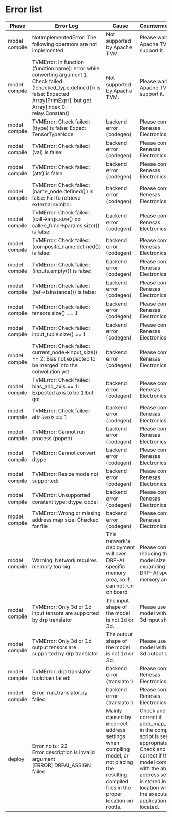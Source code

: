 # Error list

| Phase         | Error Log                                                                                                          | Cause                   | Countermeasure                      |
| ------------- | ------------------------------------------------------------------------------------------------------------------ | ----------------------- | ----------------------------------- |
| model compile | NotImplementedError: The following operators are not implemented                                                   | Not supported by Apache TVM. | Please wait for Apache TVM to support it. | 
| model compile | TVMError: In function (function name): error while converting argument 1:<br>Check failed: (!checked_type.defined()) is false: Expected Array[PrimExpr], but got Array[index 0: relay.Constant] | Not supported by Apache TVM. | Please wait for Apache TVM to support it. |
| model compile | TVMError: Check failed: (ttype) is false: Expect TensorTypeNode                                                    | backend error (codegen) | Please contact Renesas Electronics. |
| model compile | TVMError: Check failed: (val) is false:                                                                            | backend error (codegen) | Please contact Renesas Electronics. |
| model compile | TVMError: Check failed: (attr) is false:                                                                           | backend error (codegen) | Please contact Renesas Electronics. |
| model compile | TVMError: Check failed: (name_node.defined()) is false: Fail to retrieve external symbol.                          | backend error (codegen) | Please contact Renesas Electronics. |
| model compile | TVMError: Check failed: (call->args.size() == callee_func->params.size()) is false:                                | backend error (codegen) | Please contact Renesas Electronics. |
| model compile | TVMError: Check failed: (composite_name.defined()) is false:                                                       | backend error (codegen) | Please contact Renesas Electronics. |
| model compile | TVMError: Check failed: (inputs.empty()) is false:                                                                 | backend error (codegen) | Please contact Renesas Electronics. |
| model compile | TVMError: Check failed: (ref->IsInstance<FunctionNode>()) is false:                                                | backend error (codegen) | Please contact Renesas Electronics. |
| model compile | TVMError: Check failed: tensors.size() == 1                                                                        | backend error (codegen) | Please contact Renesas Electronics. |
| model compile | TVMError: Check failed: input_tuple.size() == 1                                                                    | backend error (codegen) | Please contact Renesas Electronics. |
| model compile | TVMError: Check failed: current_node->input_size() == 2: Bias not expected to be merged into the convolution yet   | backend error (codegen) | Please contact Renesas Electronics. |
| model compile | TVMError: Check failed: bias_add_axis == 1: Expected axis to be 1 but got                                          | backend error (codegen) | Please contact Renesas Electronics. |
| model compile | TVMError: Check failed: attr->axis == 1                                                                            | backend error (codegen) | Please contact Renesas Electronics. |
| model compile | TVMError: Cannot run process (popen)                                                                               | backend error (codegen) | Please contact Renesas Electronics. |
| model compile | TVMError: Cannot convert dtype                                                                                     | backend error (codegen) | Please contact Renesas Electronics. |
| model compile | TVMError: Resize mode not supported:                                                                               | backend error (codegen) | Please contact Renesas Electronics. |
| model compile | TVMError: Unsupported constant type: dtype_code:                                                                   | backend error (codegen) | Please contact Renesas Electronics. |
| model compile | TVMError: Wrong or missing address map size. Checked for file                                                      | backend error (codegen) | Please contact Renesas Electronics. |
| model compile | Warning: Network requires memory too big                                                                           | This network's deployment will over DRP-AI specific memory area, so it can not run on board | Please consider reducing the model size or expanding the DRP-AI specific memory area. |
| model compile | TVMError: Only 3d or 1d input tensors are supported by drp translator                                              | The input shape of the model is not 1d or 3d. | Please use model with 1d or 3d input shape. |
| model compile | TVMError: Only 3d or 1d output tensors are supported by drp translator:                                            | The output shape of the model is not 1d or 3d. | Please use model with 1d or 3d output shape. |
| model compile | TVMError: drp translator toolchain failed:                                                                         | backend error (translator) | Please contact Renesas Electronics. |
| model compile | Error: run_translator.py failed                                                                                    | backend error (translator) | Please contact Renesas Electronics. |
| deploy        | Error no is : 22<br>Error description is invalid argument<br>[ERROR] DRPAI_ASSIGN failed                           | Mainly caused by incorrect address settings when compiling model, or not placing the resulting compiled files in the proper location on rootfs. | Check and correct if addr_map_start in the compile script is set appropriately.<br>Check and correct if the model compiled with the above address settings is stored in the location where the executable application is located. |
